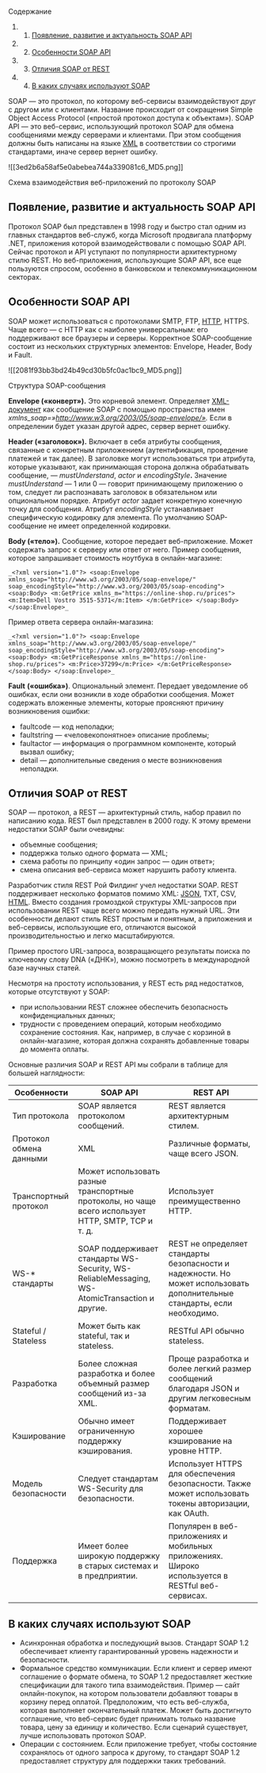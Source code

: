 Содержание

1. 1. [Появление, развитие и актуальность SOAP API](https://blog.skillfactory.ru/glossary/soap-api/#появление-развитие-и-актуальность-soap-api)
2. 2. [Особенности SOAP API](https://blog.skillfactory.ru/glossary/soap-api/#особенности-soap-api)
3. 3. [Отличия SOAP от REST](https://blog.skillfactory.ru/glossary/soap-api/#отличия-soap-от-rest)
4. 4. [В каких случаях используют SOAP](https://blog.skillfactory.ru/glossary/soap-api/#в-каких-случаях-используют-soap)

SOAP — это протокол, по которому веб-сервисы взаимодействуют друг с другом или с клиентами. Название происходит от сокращения Simple Object Access Protocol («простой протокол доступа к объектам»). SOAP API — это веб-сервис, использующий протокол SOAP для обмена сообщениями между серверами и клиентами. При этом сообщения должны быть написаны на языке [XML](https://blog.skillfactory.ru/glossary/xml/) в соответствии со строгими стандартами, иначе сервер вернет ошибку.

![[3ed2b6a58af5e0abebea744a339081c6_MD5.png]]

Схема взаимодействия веб-приложений по протоколу SOAP

## Появление, развитие и актуальность SOAP API

Протокол SOAP был представлен в 1998 году и быстро стал одним из главных стандартов веб-служб, когда Microsoft продвигала платформу .NET, приложения которой взаимодействовали с помощью SOAP API. Сейчас протокол и API уступают по популярности архитектурному стилю REST. Но веб-приложения, использующие SOAP API, все еще пользуются спросом, особенно в банковском и телекоммуникационном секторах.

## Особенности SOAP API

SOAP может использоваться с протоколами SMTP, FTP, [HTTP](https://blog.skillfactory.ru/glossary/http/), HTTPS. Чаще всего — с HTTP как с наиболее универсальным: его поддерживают все браузеры и серверы. Корректное SOAP-сообщение состоит из нескольких структурных элементов: Envelope, Header, Body и Fault.

![[2081f93bb3bd24b49cd30b5fc0ac1bc9_MD5.png]]

Структура SOAP-сообщения

**Envelope («конверт»).** Это корневой элемент. Определяет [XML-документ](https://blog.skillfactory.ru/glossary/xml/) как сообщение SOAP с помощью пространства имен _xmlns_soap=»http://www.w3.org/2003/05/soap-envelope/»._ Если в определении будет указан другой адрес, сервер вернет ошибку.

**Header («заголовок»).** Включает в себя атрибуты сообщения, связанные с конкретным приложением (аутентификация, проведение платежей и так далее). В заголовке могут использоваться три атрибута, которые указывают, как принимающая сторона должна обрабатывать сообщение, — _mustUnderstand_, _actor_ и _encodingStyle_**.** Значение _mustUnderstand_ — 1 или 0 — говорит принимающему приложению о том, следует ли распознавать заголовок в обязательном или опциональном порядке. Атрибут _actor_ задает конкретную конечную точку для сообщения. Атрибут _encodingStyle_ устанавливает специфическую кодировку для элемента. По умолчанию SOAP-сообщение не имеет определенной кодировки.

**Body («тело»).** Сообщение, которое передает веб-приложение. Может содержать запрос к серверу или ответ от него. Пример сообщения, которое запрашивает стоимость ноутбука в онлайн-магазине:

`_<?xml version="1.0"?> <soap:Envelope xmlns_soap="http://www.w3.org/2003/05/soap-envelope/" soap_encodingStyle="http://www.w3.org/2003/05/soap-encoding"> <soap:Body> <m:GetPrice xmlns_m="https://online-shop.ru/prices"> <m:Item>Dell Vostro 3515-5371</m:Item> </m:GetPrice> </soap:Body> </soap:Envelope>_`

Пример ответа сервера онлайн-магазина:

`_<?xml version="1.0"?> <soap:Envelope xmlns_soap="http://www.w3.org/2003/05/soap-envelope/" soap_encodingStyle="http://www.w3.org/2003/05/soap-encoding"> <soap:Body> <m:GetPriceResponse xmlns_m="https://online-shop.ru/prices"> <m:Price>37299</m:Price> </m:GetPriceResponse> </soap:Body> </soap:Envelope>_`

**Fault** **(«ошибка»)**. Опциональный элемент. Передает уведомление об ошибках, если они возникли в ходе обработки сообщения. Может содержать вложенные элементы, которые проясняют причину возникновения ошибки:

- faultcode — код неполадки;
- faultstring — «человекопонятное» описание проблемы;
- faultactor — информация о программном компоненте, который вызвал ошибку;
- detail — дополнительные сведения о месте возникновения неполадки.
## Отличия SOAP от REST

SOAP — протокол, а REST — архитектурный стиль, набор правил по написанию кода. REST был представлен в 2000 году. К этому времени недостатки SOAP были очевидны:

- объемные сообщения;
- поддержка только одного формата — XML;
- схема работы по принципу «один запрос — один ответ»;
- смена описания веб-сервиса может нарушить работу клиента.

Разработчик стиля REST Рой Филдинг учел недостатки SOAP. REST поддерживает несколько форматов помимо XML: [JSON](https://blog.skillfactory.ru/glossary/json/), TXT, CSV, [HTML](https://blog.skillfactory.ru/glossary/html/). Вместо создания громоздкой структуры XML-запросов при использовании REST чаще всего можно передать нужный URL. Эти особенности делают стиль REST простым и понятным, а приложения и веб-сервисы, использующие его, отличаются высокой производительностью и легко масштабируются.

Пример простого URL-запроса, возвращающего результаты поиска по ключевому слову DNA («ДНК»), можно посмотреть в международной базе научных статей.

Несмотря на простоту использования, у REST есть ряд недостатков, которые отсутствуют у SOAP:

- при использовании REST сложнее обеспечить безопасность конфиденциальных данных;
- трудности с проведением операций, которым необходимо сохранение состояния. Как, например, в случае с корзиной в онлайн-магазине, которая должна сохранять добавленные товары до момента оплаты.

Основные различия SOAP и REST API мы собрали в таблице для большей наглядности:

|Особенности|SOAP API|REST API|
|---|---|---|
|Тип протокола|SOAP является протоколом сообщений.|REST является архитектурным стилем.|
|Протокол обмена данными|XML|Различные форматы, чаще всего JSON.|
|Транспортный протокол|Может использовать разные транспортные протоколы, но чаще всего использует HTTP, SMTP, TCP и т. д.|Использует преимущественно HTTP.|
|WS-* стандарты|SOAP поддерживает стандарты WS-Security, WS-ReliableMessaging, WS-AtomicTransaction и другие.|REST не определяет стандарты безопасности и надежности. Но может использовать дополнительные стандарты, если необходимо.|
|Stateful / Stateless|Может быть как stateful, так и stateless.|RESTful API обычно stateless.|
|Разработка|Более сложная разработка и более объемный размер сообщений из-за XML.|Проще разработка и более легкий размер сообщений благодаря JSON и другим легковесным форматам.|
|Кэширование|Обычно имеет ограниченную поддержку кэширования.|Поддерживает хорошее кэширование на уровне HTTP.|
|Модель безопасности|Следует стандартам WS-Security для безопасности.|Использует HTTPS для обеспечения безопасности. Также может использовать токены авторизации, как OAuth.|
|Поддержка|Имеет более широкую поддержку в старых системах и в предприятии.|Популярен в веб-приложениях и мобильных приложениях. Широко используется в RESTful веб-сервисах.|

## В каких случаях используют SOAP

- Асинхронная обработка и последующий вызов. Стандарт SOAP 1.2 обеспечивает клиенту гарантированный уровень надежности и безопасности.
- Формальное средство коммуникации. Если клиент и сервер имеют соглашение о формате обмена, то SOAP 1.2 предоставляет жесткие спецификации для такого типа взаимодействия. Пример — сайт онлайн-покупок, на котором пользователи добавляют товары в корзину перед оплатой. Предположим, что есть веб-служба, которая выполняет окончательный платеж. Может быть достигнуто соглашение, что веб-сервис будет принимать только название товара, цену за единицу и количество. Если сценарий существует, лучше использовать протокол SOAP.
- Операции с состоянием. Если приложение требует, чтобы состояние сохранялось от одного запроса к другому, то стандарт SOAP 1.2 предоставляет структуру для поддержки таких требований.